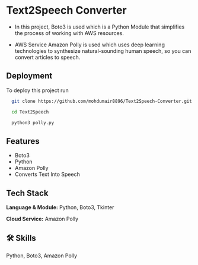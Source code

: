 # Text2Speech Converter

- In this project, Boto3 is used which is a Python Module that simplifies the process of working with AWS resources.

- AWS Service Amazon Polly is used which uses deep learning technologies to synthesize natural-sounding human speech, so you can convert articles to speech.
## Deployment

To deploy this project run

```bash
  git clone https://github.com/mohdumair8896/Text2Speech-Converter.git
```

```bash
  cd Text2Speech
```

```bash
  python3 polly.py
```
## Features

- Boto3
- Python
- Amazon Polly
- Converts Text Into Speech


## Tech Stack

**Language & Module:** Python, Boto3, Tkinter

**Cloud Service:** Amazon Polly
## 🛠 Skills
Python, Boto3, Amazon Polly
